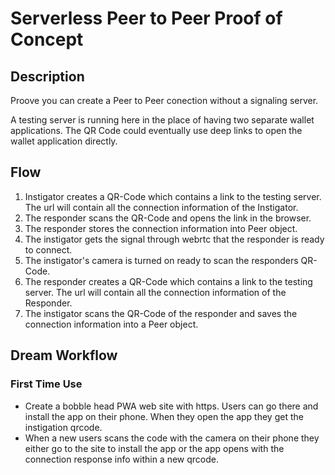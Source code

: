 # Serverless Peer to Peer Proof of Concept

## Description

Proove you can create a Peer to Peer conection without a signaling server.

A testing server is running here in the place of having two separate wallet applications. The QR Code could eventually use deep links to open the wallet application directly.

## Flow

1. Instigator creates a QR-Code which contains a link to the testing server. The url will contain all the connection information of the Instigator.
1. The responder scans the QR-Code and opens the link in the browser.
1. The responder stores the connection information into Peer object.
1. The instigator gets the signal through webrtc that the responder is ready to connect.
1. The instigator's camera is turned on ready to scan the responders QR-Code.
1. The responder creates a QR-Code which contains a link to the testing server. The url will contain all the connection information of the Responder.
1. The instigator scans the QR-Code of the responder and saves the connection information into a Peer object.

## Dream Workflow

### First Time Use
- Create a bobble head PWA web site with https. Users can go there and install the app on their phone. When they open the app they get the instigation qrcode.
- When a new users scans the code with the camera on their phone they either go to the site to install the app or the app opens with the connection response info within a new qrcode.
